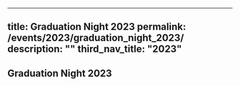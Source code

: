 
---
title: Graduation Night 2023
permalink: /events/2023/graduation_night_2023/
description: ""
third_nav_title: "2023"
---
## Graduation Night 2023

<img alt="" src="/images/Upcoming/Graduation2024.jpg"></a>

